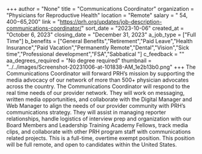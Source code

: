 +++
author = "None"
title = "Communications Coordinator"
organization = "Physicians for Reproductive Health"
location = "Remote"
salary = " $54,400-$65,200"
link = "https://prh.org/updates/job-description-communications-coordinator/"
sort_date = "2023-10-06"
created_at = "October 6, 2023"
closing_date = "December 31, 2023"
a_job_type = ["Full Time"]
b_benefits = ["General Benefits","Retirement","Paid Leave","Health Insurance","Paid Vacation","Permanently Remote","Dental","Vision","Sick time","Professional development","FSA","Sabbatical "]
c_feedback = ""
aa_degrees_required = "No degree required"
thumbnail = "../../images/Screenshot-20231006-at-101838-AM_1e2b13b0.png"
+++
The Communications Coordinator will forward PRH’s mission by supporting the media advocacy of our network of more than 500+ physician advocates across the country. The Communications Coordinator will respond to the real time needs of our provider network. They will work on messaging, written media opportunities, and collaborate with the Digital Manager and Web Manager to align the needs of our provider community with PRH’s communications strategy. They will assist in managing reporter relationships, handle logistics of interview prep and organization with our Board Members and Leadership Training Academy Fellows, track media clips, and collaborate with other PRH program staff with communications related projects. This is a full-time, overtime exempt position. This position will be full remote, and open to candidates within the United States.